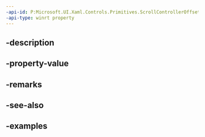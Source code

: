```yaml
---
-api-id: P:Microsoft.UI.Xaml.Controls.Primitives.ScrollControllerOffsetChangeWithAdditionalVelocityRequestedEventArgs.AdditionalVelocity
-api-type: winrt property
---
```


## -description

## -property-value

## -remarks

## -see-also

## -examples

